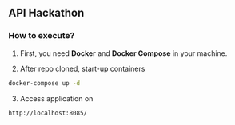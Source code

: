 ## API Hackathon

### How to execute?
1. First, you need **Docker** and **Docker Compose** in your machine.

2. After repo cloned, start-up containers
```sh
docker-compose up -d
```

3. Access application on
```sh
http://localhost:8085/
```